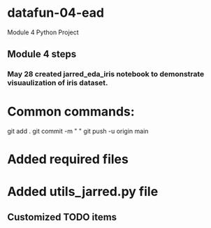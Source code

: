 # datafun-04-ead
Module 4 Python Project

## Module 4 steps
### May 28 created jarred_eda_iris notebook to demonstrate visuaulization of iris dataset.
# Common commands:
git add .
git commit -m " "
git push -u origin main


# Added required files
# Added utils_jarred.py file
## Customized TODO items
